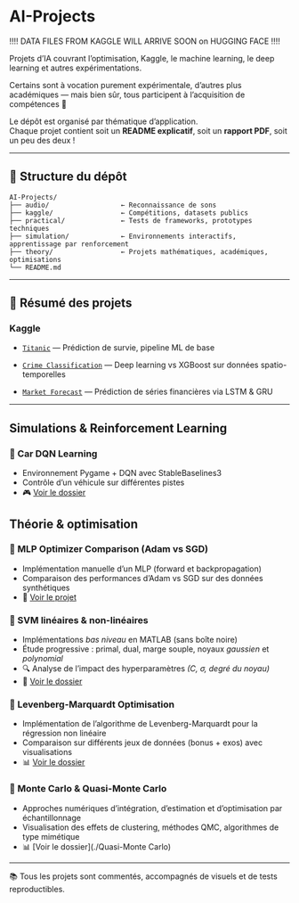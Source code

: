 # AI-Projects
!!!! DATA FILES FROM KAGGLE WILL ARRIVE SOON on HUGGING FACE !!!!


Projets d’IA couvrant l’optimisation, Kaggle, le machine learning, le deep learning et autres expérimentations.

Certains sont à vocation purement expérimentale, d’autres plus académiques — mais bien sûr, tous participent à l’acquisition de compétences 🧩

Le dépôt est organisé par thématique d’application.  
Chaque projet contient soit un **README explicatif**, soit un **rapport PDF**, soit un peu des deux !

---

## 📁 Structure du dépôt

```
AI-Projects/
├── audio/                  ← Reconnaissance de sons
├── kaggle/                 ← Compétitions, datasets publics
├── practical/              ← Tests de frameworks, prototypes techniques
├── simulation/             ← Environnements interactifs, apprentissage par renforcement
├── theory/                 ← Projets mathématiques, académiques, optimisations
└── README.md
```
--- 

## 🚀 Résumé des projets
 ### Kaggle

- [`Titanic`]() — Prédiction de survie, pipeline ML de base

- [`Crime Classification`]() — Deep learning vs XGBoost sur données spatio-temporelles

- [`Market Forecast`]() — Prédiction de séries financières via LSTM & GRU


--- 

## Simulations & Reinforcement Learning

### 🚗 Car DQN Learning
- Environnement Pygame + DQN avec StableBaselines3
- Contrôle d’un véhicule sur différentes pistes
- 🎮 [Voir le dossier](./carsDQLN)



## Théorie & optimisation

### 🧠 MLP Optimizer Comparison (Adam vs SGD)
- Implémentation manuelle d’un MLP (forward et backpropagation)
- Comparaison des performances d’Adam vs SGD sur des données synthétiques
- 📁 [Voir le projet](./adam-mlp)

### 📎 SVM linéaires & non-linéaires
- Implémentations *bas niveau* en MATLAB (sans boîte noire)
- Étude progressive : primal, dual, marge souple, noyaux *gaussien* et *polynomial*
- 🔍 Analyse de l’impact des hyperparamètres *(C, σ, degré du noyau)*
- 📁 [Voir le dossier](./SVM)

### 🧮 Levenberg-Marquardt Optimisation
- Implémentation de l’algorithme de Levenberg-Marquardt pour la régression non linéaire
- Comparaison sur différents jeux de données (bonus + exos) avec visualisations
- 📊 [Voir le dossier](./levenberg_marquardt)

### 🎲 Monte Carlo & Quasi-Monte Carlo

- Approches numériques d’intégration, d’estimation et d’optimisation par échantillonnage
- Visualisation des effets de clustering, méthodes QMC, algorithmes de type mimétique
- 📊 [Voir le dossier](./Quasi-Monte Carlo)

<!--
---

🧰 Pratique & Frameworks (à venir)

    - [YOLO - détection objet (C++)]()

    - [TensorFlow en C++]()

    - [Intro GPU Programming]()
-->
<!--
--- 

🔊 Audio (à venir)

    - RTF - Sons de baleines / chauves-souris

-->
---

📚 Tous les projets sont commentés, accompagnés de visuels et de tests reproductibles.

